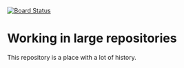 [![Board Status](https://dev.azure.com/NnekaOkpaluba/29706ffa-b261-4476-a248-46b6a052da66/15b968e9-03a0-4f9f-8722-0ac364d523ad/_apis/work/boardbadge/45c95fd2-9c7d-40a4-9e23-39a368699126)](https://dev.azure.com/NnekaOkpaluba/29706ffa-b261-4476-a248-46b6a052da66/_boards/board/t/15b968e9-03a0-4f9f-8722-0ac364d523ad/Microsoft.RequirementCategory)
# Working in large repositories

This repository is a place with a lot of history.